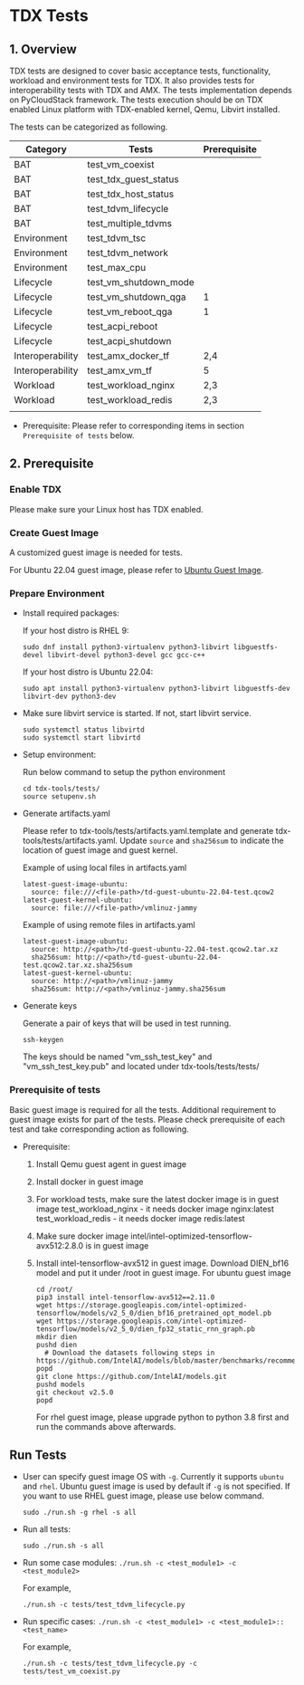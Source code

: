 
# TDX Tests

## 1. Overview

TDX tests are designed to cover basic acceptance tests, functionality, workload
and environment tests for TDX. It also provides tests for interoperability tests
with TDX and AMX. The tests implementation depends on PyCloudStack framework.
The tests execution should be on TDX enabled Linux platform with TDX-enabled kernel,
Qemu, Libvirt installed.

The tests can be categorized as following.

| Category         |        Tests         | Prerequisite |
|------------------|----------------------|--------------|
|    BAT           | test_vm_coexist      |              |
|    BAT           | test_tdx_guest_status|              |
|    BAT           | test_tdx_host_status |              |
|    BAT           | test_tdvm_lifecycle  |              |
|    BAT           | test_multiple_tdvms  |              |
| Environment      | test_tdvm_tsc        |              |
| Environment      | test_tdvm_network    |              |
| Environment      | test_max_cpu         |              |
| Lifecycle        | test_vm_shutdown_mode|              |
| Lifecycle        | test_vm_shutdown_qga |       1      |
| Lifecycle        | test_vm_reboot_qga   |       1      |
| Lifecycle        | test_acpi_reboot     |              |
| Lifecycle        | test_acpi_shutdown   |              |
| Interoperability | test_amx_docker_tf   |      2,4     |
| Interoperability | test_amx_vm_tf       |       5      |
| Workload         | test_workload_nginx  |      2,3     |
| Workload         | test_workload_redis  |      2,3     |
|                  |                      |              |

- Prerequisite: Please refer to corresponding items in section `Prerequisite of tests` below.

## 2. Prerequisite

### Enable TDX

Please make sure your Linux host has TDX enabled.

### Create Guest Image

A customized guest image is needed for tests.

For Ubuntu 22.04 guest image, please refer to [Ubuntu Guest Image](/build/ubuntu-22.04/guest-image/README.md).


### Prepare Environment

- Install required packages:

  If your host distro is RHEL 9:

    ```
    sudo dnf install python3-virtualenv python3-libvirt libguestfs-devel libvirt-devel python3-devel gcc gcc-c++
    ```

  If your host distro is Ubuntu 22.04:

    ```
    sudo apt install python3-virtualenv python3-libvirt libguestfs-dev libvirt-dev python3-dev
    ```

- Make sure libvirt service is started. If not, start libvirt service.

     ```
    sudo systemctl status libvirtd
    sudo systemctl start libvirtd
    ```

- Setup environment:

    Run below command to setup the python environment

    ```
    cd tdx-tools/tests/
    source setupenv.sh
    ```

- Generate artifacts.yaml

    Please refer to tdx-tools/tests/artifacts.yaml.template and generate tdx-tools/tests/artifacts.yaml. Update `source`
    and `sha256sum` to indicate the location of guest image and guest kernel. 

    Example of using local files in artifacts.yaml

    ```
    latest-guest-image-ubuntu:
      source: file:///<file-path>/td-guest-ubuntu-22.04-test.qcow2
    latest-guest-kernel-ubuntu:
      source: file:///<file-path>/vmlinuz-jammy    
    ```

    Example of using remote files in artifacts.yaml

    ```
    latest-guest-image-ubuntu:
      source: http://<path>/td-guest-ubuntu-22.04-test.qcow2.tar.xz
      sha256sum: http://<path>/td-guest-ubuntu-22.04-test.qcow2.tar.xz.sha256sum 
    latest-guest-kernel-ubuntu:
      source: http://<path>/vmlinuz-jammy  
      sha256sum: http://<path>/vmlinuz-jammy.sha256sum 
    ```

- Generate keys

    Generate a pair of keys that will be used in test running.

    ```
    ssh-keygen
    ```

    The keys should be named "vm_ssh_test_key" and "vm_ssh_test_key.pub" and located under tdx-tools/tests/tests/

### Prerequisite of tests

Basic guest image is required for all the tests. Additional requirement to guest image exists for part of the tests.
Please check prerequisite of each test and take corresponding action as following.

- Prerequisite:
    1. Install Qemu guest agent in guest image
    2. Install docker in guest image
    3. For workload tests, make sure the latest docker image is in guest image
       test_workload_nginx - it needs docker image nginx:latest
       test_workload_redis - it needs docker image redis:latest
    4. Make sure docker image intel/intel-optimized-tensorflow-avx512:2.8.0 is in guest image
    5. Install intel-tensorflow-avx512 in guest image. Download DIEN_bf16 model and put it under /root in guest image.
       For ubuntu guest image
       
       ```
       cd /root/
       pip3 install intel-tensorflow-avx512==2.11.0
       wget https://storage.googleapis.com/intel-optimized-tensorflow/models/v2_5_0/dien_bf16_pretrained_opt_model.pb
       wget https://storage.googleapis.com/intel-optimized-tensorflow/models/v2_5_0/dien_fp32_static_rnn_graph.pb
       mkdir dien
       pushd dien
         # Download the datasets following steps in https://github.com/IntelAI/models/blob/master/benchmarks/recommendation/tensorflow/dien/inference/README.md#Datasets
       popd
       git clone https://github.com/IntelAI/models.git
       pushd models
       git checkout v2.5.0
       popd
       ```
       
       For rhel guest image, please upgrade python to python 3.8 first and run the commands above afterwards.
       

## Run Tests

- User can specify guest image OS with `-g`. Currently it supports `ubuntu` and `rhel`. Ubuntu guest image is used by default if `-g` is not specified.
If you want to use RHEL guest image, please use below command.

    ```
    sudo ./run.sh -g rhel -s all
    ```

- Run all tests:

  ```
  sudo ./run.sh -s all
  ```

- Run some case modules: `./run.sh -c <test_module1> -c <test_module2>`

  For example,

  ```
  ./run.sh -c tests/test_tdvm_lifecycle.py
  ```

- Run specific cases: `./run.sh -c <test_module1> -c <test_module1>::<test_name>`

  For example,

  ```
  ./run.sh -c tests/test_tdvm_lifecycle.py -c tests/test_vm_coexist.py
  ```
